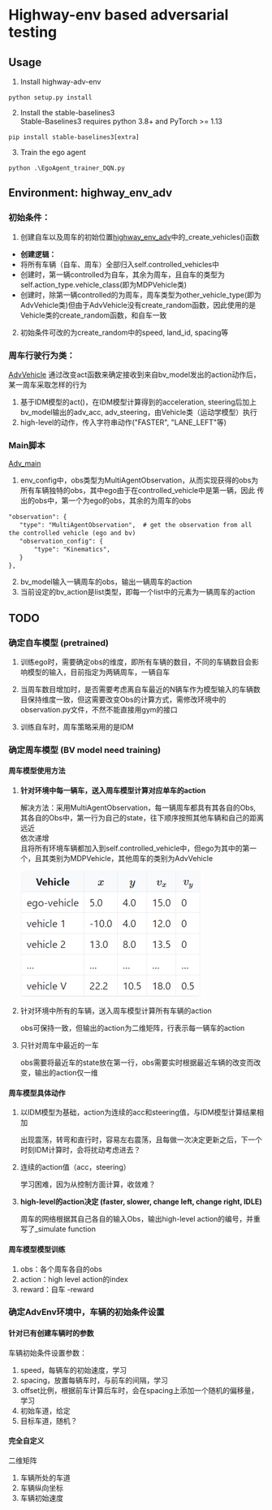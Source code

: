 # Highway-env based adversarial testing

## Usage
1. Install highway-adv-env
```
python setup.py install
```
2. Install the stable-baselines3  
Stable-Baselines3 requires python 3.8+ and PyTorch >= 1.13
```
pip install stable-baselines3[extra]
```
3. Train the ego agent
```
python .\EgoAgent_trainer_DQN.py
```

## Environment: highway_env_adv
### 初始条件：
1. 创建自车以及周车的初始位置[highway_env_adv](highway_env/envs/highway_env_adv.py)中的_create_vehicles()函数  
* **创建逻辑：**
* 将所有车辆（自车、周车）全部归入self.controlled_vehicles中
* 创建时，第一辆controlled为自车，其余为周车，且自车的类型为self.action_type.vehicle_class(即为MDPVehicle类)
* 创建时，除第一辆controlled的为周车，周车类型为other_vehicle_type(即为AdvVehicle类)但由于AdvVehicle没有create_random函数，因此使用的是Vehicle类的create_random函数，和自车一致
2. 初始条件可改的为create_random中的speed, land_id, spacing等

### 周车行驶行为类：
[AdvVehicle](highway_env/vehicle/behavior.py)
通过改变act函数来确定接收到来自bv_model发出的action动作后，某一周车采取怎样的行为
1. 基于IDM模型的act()，在IDM模型计算得到的acceleration, steering后加上bv_model输出的adv_acc, adv_steering，由Vehicle类（运动学模型）执行
2. high-level的动作，传入字符串动作("FASTER", "LANE_LEFT"等)

### Main脚本
[Adv_main](Adv_main.py)
1. env_config中，obs类型为MultiAgentObservation，从而实现获得的obs为所有车辆独特的obs，其中ego由于在controlled_vehicle中是第一辆，因此
传出的obs中，第一个为ego的obs，其余的为周车的obs
```
"observation": {
   "type": "MultiAgentObservation",  # get the observation from all the controlled vehicle (ego and bv)
   "observation_config": {
       "type": "Kinematics",
   }
},
```
2. bv_model输入一辆周车的obs，输出一辆周车的action
3. 当前设定的bv_action是list类型，即每一个list中的元素为一辆周车的action

## TODO
### 确定自车模型 (pretrained)  
1. 训练ego时，需要确定obs的维度，即所有车辆的数目，不同的车辆数目会影响模型的输入，目前指定为两辆周车，一辆自车

2. 当周车数目增加时，是否需要考虑离自车最近的N辆车作为模型输入的车辆数目保持维度一致，但这需要改变Obs的计算方式，需修改环境中的observation.py文件，不然不能直接用gym的接口
3. 训练自车时，周车策略采用的是IDM

### 确定周车模型 (BV model need training)

#### 周车模型使用方法

1. **针对环境中每一辆车，送入周车模型计算对应单车的action**

   解决方法：采用MultiAgentObservation，每一辆周车都具有其各自的Obs, 其各自的Obs中，第一行为自己的state，往下顺序按照其他车辆和自己的距离远近  
   依次递增  
   且将所有环境车辆都加入到self.controlled_vehicle中，但ego为其中的第一个，且其类别为MDPVehicle，其他周车的类别为AdvVehicle

   ![image-20230806153552331](image/obs.jpeg)

2. 针对环境中所有的车辆，送入周车模型计算所有车辆的action

   obs可保持一致，但输出的action为二维矩阵，行表示每一辆车的action

3. 只针对周车中最近的一车

   obs需要将最近车的state放在第一行，obs需要实时根据最近车辆的改变而改变，输出的action仅一维

#### 周车模型具体动作

1. 以IDM模型为基础，action为连续的acc和steering值，与IDM模型计算结果相加

   出现震荡，转弯和直行时，容易左右震荡，且每做一次决定更新之后，下一个时刻IDM计算时，会将扰动考虑进去？

2. 连续的action值（acc，steering）

   学习困难，因为从控制方面计算，收敛难？

3. **high-level的action决定 (faster, slower, change left, change right, IDLE)**

   周车的网络根据其自己各自的输入Obs，输出high-level action的编号，并重写了_simulate function

#### 周车模型模型训练

1. obs：各个周车各自的obs
2. action：high level action的index
3. reward：自车 -reward

### 确定AdvEnv环境中，车辆的初始条件设置

#### 针对已有创建车辆时的参数

车辆初始条件设置参数：

1. speed，每辆车的初始速度，学习
2. spacing，放置每辆车时，与前车的间隔，学习
3. offset比例，根据前车计算后车时，会在spacing上添加一个随机的偏移量，学习
4. 初始车道，给定
5. 目标车道，随机？

#### 完全自定义

二维矩阵

1. 车辆所处的车道
2. 车辆纵向坐标
3. 车辆初始速度